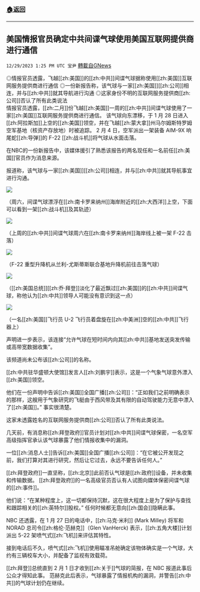 ###  [:house:返回](README.md)
---


## 美国情报官员确定中共间谍气球使用美国互联网提供商进行通信
`12/29/2023 1:25 PM UTC 宝尹` [轉載自GNews](https://gnews.org/articles/2164525)

◎情报官员透露，飞越[[zh:美国]]的[[zh:中共]]间谍气球据称使用[[zh:美国]]互联网服务提供商进行通信
◎一份新报告称，该气球与一家[[zh:美国]][[zh:公司]]相连，并与[[zh:中共]]就其导航进行沟通 
◎这家身份不明的互联网服务提供商[[zh:公司]]否认了所有此类说法  
情报官员透露，[[zh:二月]]份飞越[[zh:美国]]一周的[[zh:中共]]间谍气球使用了一家[[zh:美国]]互联网服务提供商进行通信。
该气球向东漂移，于 1 月 28 日进入[[zh:阿拉斯加]]上空的[[zh:美国]]领空，并在飞越[[zh:蒙大拿]]州马尔姆斯特罗姆空军基地（核资产存放地）时被追踪。
2 月 4 日，空军派出一架装备 AIM-9X 响尾蛇[[zh:导弹]]的 F-22 [[zh:战斗机]]将气球从水面击落。

在NBC的一份新报告中，该媒体援引了熟悉该报告的两名现任和一名前任[[zh:美国]]官员作为消息来源。 

报道称，该气球与一家[[zh:美国]][[zh:公司]]相连，并与[[zh:中共]]就其导航事宜进行沟通。

![](https://i.imgur.com/EVtJoTZ.jpg)

（周六，间谍气球漂浮在[[zh:南卡罗来纳州]]海岸附近的[[zh:大西洋]]上空，下面可以看到一架[[zh:战斗机]]及其轨迹）

![](https://i.imgur.com/o9Yict8.jpg)

（上周的[[zh:中共]]间谍气球周六在[[zh:南卡罗来纳州]]海岸线上被一架 F-22 击落）

![](https://i.imgur.com/fmvNH8T.jpg)

（F-22 重型升降机从兰利-尤斯蒂斯联合基地升降机前往击落气球）

![](https://i.imgur.com/5GP89y1.jpg)

（[[zh:美国总统]][[zh:乔·拜登]]淡化了最近飘过[[zh:美国]]的[[zh:中共]]间谍气球，称他认为[[zh:中共]]领导人可能没有意识到这一点）

![](https://i.imgur.com/TFMcX47.jpg)

（一名[[zh:美国]]飞行员 U-2 飞行员着盘旋在[[zh:中美洲]]空的[[zh:中共]]飞行器上）

声明进一步表示，该连接“允许气球在短时间内向其[[zh:中共]]基地发送突发传输或高带宽数据收集”。 

该频道尚未公布该[[zh:公司]]的名称。 

[[zh:中共驻华盛顿大使馆]]发言人[[zh:刘鹏宇]]表示，这是一个气象气球意外漂入[[zh:美国]]领空。

他们在一份声明中告诉[[zh:美国]]全国广播[[zh:公司]]：“正如我们之前明确表示的那样，这艘用于气象研究的飞艇由于西风带及其有限的自动驾驶能力无意中漂入了[[zh:美国]]。” 事实很清楚。

这家未透露姓名的互联网服务提供商[[zh:公司]]否认了所有此类说法。 

几天前，有消息称[[zh:拜登政府]]官员计划对[[zh:中共]]间谍气球保密，一名空军高级指挥官承认该气球暴露了他们情报收集中的漏洞。

一位[[zh:消息人士]]告诉[[zh:美国]]全国广播[[zh:公司]]：“在它被公开发现之前，我们打算对其进行研究，然后让它过去，永远不要告诉任何人。” 

[[zh:拜登政府]]一直坚称，[[zh:北京]]此前否认气球是[[zh:政府]]设备，并未收集和传输数据。
[[zh:拜登政府]]的一名高级官员否认有人试图向媒体保密间谍气球的[[zh:事件]]。

他们说：“在某种程度上，这一切都保持沉默，这在很大程度上是为了保护与查找和跟踪相关的[[zh:英特尔]]股权。”  任何时候都无意向[[zh:国会]]隐瞒此事。

NBC 还透露，在 1 月 27 日的电话中，[[zh:马克·米利]] (Mark Milley) 将军和 NORAD 总司令[[zh:格伦·范赫克]]（Glen VanHerck) 表示，[[zh:五角大楼]]计划派出 5-22 架喷气式[[zh:飞机]]来评估其特性。 

接到电话后不久，喷气式[[zh:飞机]]使用瞄准吊舱确定该物体确实是一个气球，大约有三辆校车大小，并配备了监视有效载荷。 

[[zh:拜登]]总统直到 2 月 1 日才收到[[zh:关于]]气球的简报，在 NBC 报道此事后公众才得知此事。 
范赫克此后表示，气球暴露了情报机构的漏洞，并警告[[zh:中共]]的气球计划仍在继续。




